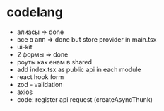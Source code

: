 # codelang

- алиасы => done
- все в апп => done but store provider in main.tsx
- ui-kit
- 2 формы => done
- роуты как енам в shared
- add index.tsx as public api in each module
- react hook form
- zod - validation
- axios
- code: register api request (createAsyncThunk)
